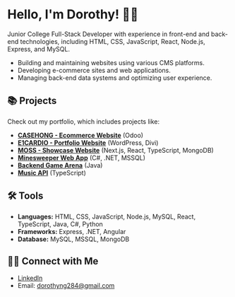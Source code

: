 # Hello, I'm Dorothy! 👩‍💻

Junior College Full-Stack Developer with experience in front-end and back-end technologies, including HTML, CSS, JavaScript, React, Node.js, Express, and MySQL.

- Building and maintaining websites using various CMS platforms.
- Developing e-commerce sites and web applications.
- Managing back-end data systems and optimizing user experience.

## 📚 Projects
Check out my portfolio, which includes projects like:

- **[CASEHONG - Ecommerce Website](https://github.com/ntadhere/CASEHONG)** (Odoo)
- **[E1CARDIO - Portfolio Website](https://e1cardio.com/trang-chu/)** (WordPress, Divi)
- **[MOSS - Showcase Website](https://github.com/ntadhere/95Moss)** (Next.js, React, TypeScript, MongoDB)
- **[Minesweeper Web App](https://github.com/ntadhere/CST350_Milestone)** (C#, .NET, MSSQL)
- **[Backend Game Arena](https://github.com/ntadhere/CST239_Milestone)** (Java)
- **[Music API](https://github.com/ntadhere/CST391_MusicAPI)** (TypeScript)

## 🛠️ Tools  
- **Languages:** HTML, CSS, JavaScript, Node.js, MySQL, React, TypeScript, Java, C#, Python  
- **Frameworks:** Express, .NET, Angular  
- **Database:** MySQL, MSSQL, MongoDB

## 👋🏻 Connect with Me  
- [LinkedIn](https://www.linkedin.com)  
- Email: [dorothyng284@gmail.com](mailto:dorothyng284@gmail.com)
